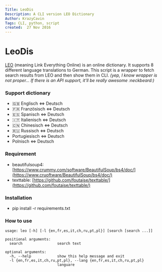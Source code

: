 ```yaml
---
Title: LeoDis
Description: A CLI version LEO Dictionary
Author: KrazyCavin
Tags: CLI, python, script
created:  27 Nov 2016
---
```


LeoDis
======
[LEO](https://dict.leo.org/) (meaning Link Everything Online) is an online dictionary. It supports 8 different language translations to German. This script is a wrapper to fetch search results from LEO and then show them in CLI. _(yep, I know wrapper is not proper... If there is an API support, it'll be really awesome :neckbeard:)_

### Support dictionary
* :gb: Englisch ⇔ Deutsch
* :fr: Französisch ⇔ Deutsch
* :es: Spanisch ⇔ Deutsch
* :it: Italienisch ⇔ Deutsch
* :cn: Chinesisch ⇔ Deutsch
* :ru: Russisch ⇔ Deutsch
* Portugiesisch ⇔ Deutsch
* Polnisch ⇔ Deutsch

### Requirement
* beautifulsoup4: [https://www.crummy.com/software/BeautifulSoup/bs4/doc/](https://www.cruoftware/BeautifulSoup/bs4/doc/)
* texttable: [https://github.com/foutaise/texttable/](https://github.com/foutaise/texttable/)

### Installation
* pip install -r requirements.txt

### How to use
```
usage: leo [-h] [-l {en,fr,es,it,ch,ru,pt,pl}] [search [search ...]]

positional arguments:
  search                search text

optional arguments:
  -h, --help            show this help message and exit
  -l {en,fr,es,it,ch,ru,pt,pl}, --lang {en,fr,es,it,ch,ru,pt,pl}
                        languare
```
